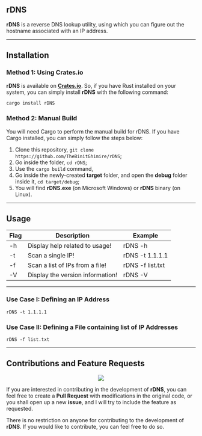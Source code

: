 ## rDNS

**rDNS** is a reverse DNS lookup utility, using which you can figure out the hostname associated with an IP address.


***

## Installation

### Method 1: Using Crates.io
**rDNS** is available on **[Crates.io](https://crates.io/crates/rDNS)**. So, if you have Rust installed on your system, you can simply install **rDNS** with the following command:

```bash
cargo install rDNS
```

### Method 2: Manual Build
You will need Cargo to perform the manual build for rDNS.
If you have Cargo installed, you can simply follow the steps below:
1. Clone this repository, `git clone https://github.com/TheBinitGhimire/rDNS`;
2. Go inside the folder, `cd rDNS`;
3. Use the `cargo build` command,
4. Go inside the newly-created **target** folder, and open the **debug** folder inside it, `cd target/debug`;
5. You will find **rDNS.exe** (on Microsoft Windows) or **rDNS** binary (on Linux).


***

## Usage

| Flag  | Description                        | Example             |
| ----- | ---------------------------------- | ------------------- |
|  -h   | Display help related to usage!     | rDNS -h             |
|  -t   | Scan a single IP!                  | rDNS -t 1.1.1.1     |
|  -f   | Scan a list of IPs from a file!    | rDNS -f list.txt    |
|  -V   | Display the version information!   | rDNS -V             |

***

### Use Case I: Defining an IP Address

```
rDNS -t 1.1.1.1
```

### Use Case II: Defining a File containing list of IP Addresses

```
rDNS -f list.txt
```


***

## Contributions and Feature Requests
<p align="center">
    <a href="https://github.com/TheBinitGhimire/rDNS/pulls"><img src="https://img.shields.io/badge/PRs-welcome-brightgreen.svg?style=for-the-badge" /></a>
</p>


If you are interested in contributing in the development of <strong>rDNS</strong>, you can feel free to create a <strong>Pull Request</strong> with modifications in the original code, or you shall open up a new <strong>issue</strong>, and I will try to include the feature as requested.

There is no restriction on anyone for contributing to the development of <strong>rDNS</strong>. If you would like to contribute, you can feel free to do so.

